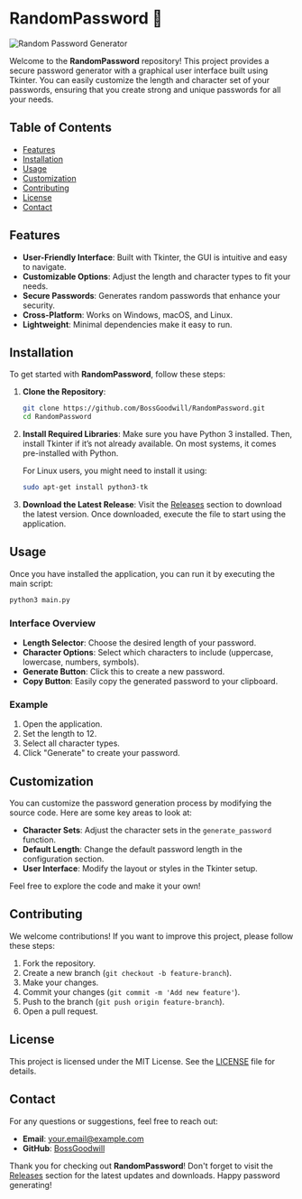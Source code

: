 # RandomPassword 🔐

![Random Password Generator](https://img.shields.io/badge/Download-Releases-brightgreen?style=flat-square&logo=github)

Welcome to the **RandomPassword** repository! This project provides a secure password generator with a graphical user interface built using Tkinter. You can easily customize the length and character set of your passwords, ensuring that you create strong and unique passwords for all your needs.

## Table of Contents

- [Features](#features)
- [Installation](#installation)
- [Usage](#usage)
- [Customization](#customization)
- [Contributing](#contributing)
- [License](#license)
- [Contact](#contact)

## Features

- **User-Friendly Interface**: Built with Tkinter, the GUI is intuitive and easy to navigate.
- **Customizable Options**: Adjust the length and character types to fit your needs.
- **Secure Passwords**: Generates random passwords that enhance your security.
- **Cross-Platform**: Works on Windows, macOS, and Linux.
- **Lightweight**: Minimal dependencies make it easy to run.

## Installation

To get started with **RandomPassword**, follow these steps:

1. **Clone the Repository**:
   ```bash
   git clone https://github.com/BossGoodwill/RandomPassword.git
   cd RandomPassword
   ```

2. **Install Required Libraries**:
   Make sure you have Python 3 installed. Then, install Tkinter if it’s not already available. On most systems, it comes pre-installed with Python.

   For Linux users, you might need to install it using:
   ```bash
   sudo apt-get install python3-tk
   ```

3. **Download the Latest Release**:
   Visit the [Releases](https://github.com/BossGoodwill/RandomPassword/releases) section to download the latest version. Once downloaded, execute the file to start using the application.

## Usage

Once you have installed the application, you can run it by executing the main script:

```bash
python3 main.py
```

### Interface Overview

- **Length Selector**: Choose the desired length of your password.
- **Character Options**: Select which characters to include (uppercase, lowercase, numbers, symbols).
- **Generate Button**: Click this to create a new password.
- **Copy Button**: Easily copy the generated password to your clipboard.

### Example

1. Open the application.
2. Set the length to 12.
3. Select all character types.
4. Click "Generate" to create your password.

## Customization

You can customize the password generation process by modifying the source code. Here are some key areas to look at:

- **Character Sets**: Adjust the character sets in the `generate_password` function.
- **Default Length**: Change the default password length in the configuration section.
- **User Interface**: Modify the layout or styles in the Tkinter setup.

Feel free to explore the code and make it your own!

## Contributing

We welcome contributions! If you want to improve this project, please follow these steps:

1. Fork the repository.
2. Create a new branch (`git checkout -b feature-branch`).
3. Make your changes.
4. Commit your changes (`git commit -m 'Add new feature'`).
5. Push to the branch (`git push origin feature-branch`).
6. Open a pull request.

## License

This project is licensed under the MIT License. See the [LICENSE](LICENSE) file for details.

## Contact

For any questions or suggestions, feel free to reach out:

- **Email**: your.email@example.com
- **GitHub**: [BossGoodwill](https://github.com/BossGoodwill)

Thank you for checking out **RandomPassword**! Don't forget to visit the [Releases](https://github.com/BossGoodwill/RandomPassword/releases) section for the latest updates and downloads. Happy password generating!